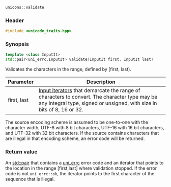 ```c++
unicons::validate
```

### Header

```c++
#include <unicode_traits.hpp>
```

### Synopsis
```c++
template <class InputIt>
std::pair<uni_errc,InputIt> validate(InputIt first, InputIt last) 
```
Validates the characters in the range, defined by [first, last).

Parameter|Description
------------------------------------|------------------------------
first, last | [Input iterators](http://en.cppreference.com/w/cpp/concept/InputIterator) that demarcate the range of characters to convert. The character type may be any integral type, signed or unsigned, with size in bits of 8, 16 or 32. 

The source encoding scheme is assumed to be one-to-one with the character width, UTF-8 with 8 bit characters, UTF-16 with 16 bit characters, and UTF-32 with 32 bit characters. If the source contains characters that are illegal in that encoding scheme, an error code will be returned.

### Return value

An [std::pair](http://en.cppreference.com/w/cpp/utility/pair) that contains a [uni_errc](uni_errc) error code and an iterator that points to the location in the range [first,last] where validation stopped. If the error code is not `uni_errc::ok`, the iterator points to the first character of the sequence that is illegal.
